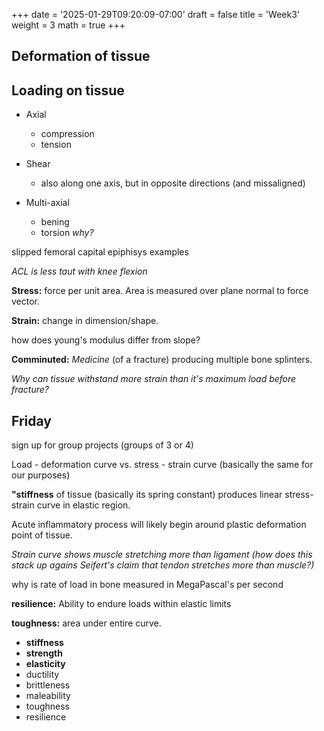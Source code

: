 +++
date = '2025-01-29T09:20:09-07:00'
draft = false
title = 'Week3'
weight = 3
math = true
+++

## Deformation of tissue

## Loading on tissue

- Axial
    - compression
    - tension
- Shear
    - also along one axis, but in opposite directions (and missaligned)

- Multi-axial
    - bening
    - torsion *why?*

slipped femoral capital epiphisys examples

*ACL is less taut with knee flexion*

**Stress:** force per unit area. Area is measured over plane normal to force vector.

**Strain:** change in dimension/shape.

how does young's modulus differ from slope?

**Comminuted:** *Medicine* (of a fracture) producing multiple bone splinters.

*Why can tissue withstand more strain than it's maximum load before fracture?*

## Friday

sign up for group projects (groups of 3 or 4)

Load - deformation curve vs. stress - strain curve (basically the same for our purposes)

**"stiffness** of tissue (basically its spring constant) produces linear stress-strain curve in elastic region.

Acute inflammatory process will likely begin around plastic deformation point of tissue.

*Strain curve shows muscle stretching more than ligament (how does this stack up agains Seifert's claim that tendon stretches more than muscle?)*

why is rate of load in bone measured in MegaPascal's per second

**resilience:** Ability to endure loads within elastic limits

**toughness:** area under entire curve.

- **stiffness**
- **strength**
- **elasticity**
- ductility
- brittleness
- maleability
- toughness
- resilience


